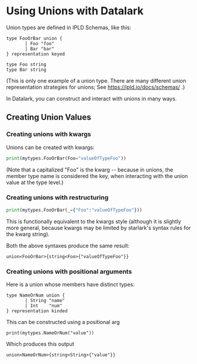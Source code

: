 Using Unions with Datalark
==========================

Union types are defined in IPLD Schemas, like this:

[testmark]:# (hello-unions/schema)
```ipldsch
type FooOrBar union {
       | Foo "foo"
       | Bar "bar"
} representation keyed

type Foo string
type Bar string
```

(This is only one example of a union type.
There are many different union representation strategies for unions;
See https://ipld.io/docs/schemas/ .)

In Datalark, you can construct and interact with unions in many ways.


Creating Union Values
---------------------

### Creating unions with kwargs

Unions can be created with kwargs:

[testmark]:# (hello-unions/hello-unions/create/script.various/kwargs)
```python
print(mytypes.FooOrBar(Foo="valueOfTypeFoo"))
```

(Note that a capitalized "Foo" is the kwarg -- because in unions, the member type name is considered the key,
when interacting with the union value at the type level.)

### Creating unions with restructuring

[testmark]:# (hello-unions/hello-unions/create/script.various/restructuring)
```python
print(mytypes.FooOrBar(_={"Foo":"valueOfTypeFoo"}))
```

This is functionally equivalent to the kwargs style (although it is slightly more general,
because kwargs may be limited by starlark's syntax rules for the kwarg string).

Both the above syntaxes produce the same result:

[testmark]:# (hello-unions/hello-unions/create/output)
```text
union<FooOrBar>{string<Foo>{"valueOfTypeFoo"}}
```

### Creating unions with positional arguments

Here is a union whose members have distinct types:

[testmark]:# (positional-unions/schema)
```ipldsch
type NameOrNum union {
       | String "name"
       | Int    "num"
} representation kinded
```

This can be constructed using a positional arg

[testmark]:# (positional-unions/simple/script.various/create)
```text
print(mytypes.NameOrNum("value"))
```

Which produces this output

[testmark]:# (positional-unions/simple/output)
```text
union<NameOrNum>{string<String>{"value"}}
```
